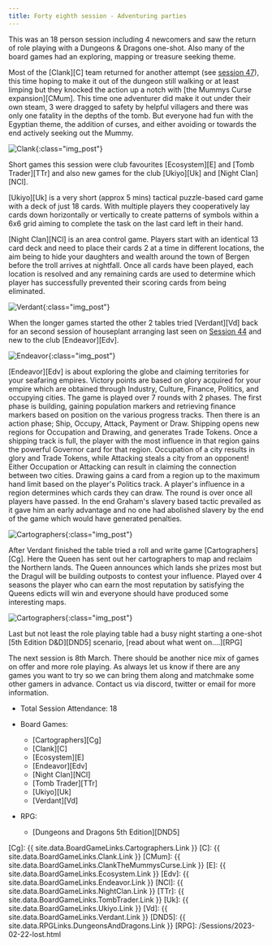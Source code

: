 ```yaml
---
title: Forty eighth session - Adventuring parties
---
```


This was an 18 person session including 4 newcomers and saw the return of role playing with a Dungeons & Dragons one-shot. Also many of the board games had an exploring, mapping or treasure seeking theme.

Most of the [Clank][C] team returned for another attempt (see [session 47][47]), this time hoping to make it out of the dungeon still walking or at least limping but they knocked the action up a notch with [the Mummys Curse expansion][CMum]. This time one adventurer did make it out under their own steam, 3 were dragged to safety by helpful villagers and there was only one fatality in the depths of the tomb. But everyone had fun with the Egyptian theme, the addition of curses, and either avoiding or towards the end actively seeking out the Mummy.

![Clank](/images/posts/2023_02_22/Clank01.jpg "Clank"){:class="img_post"}

Short games this session were club favourites [Ecosystem][E] and [Tomb Trader][TTr] and also new games for the club [Ukiyo][Uk] and [Night Clan][NCl].

[Ukiyo][Uk] is a very short (approx 5 mins) tactical puzzle-based card game with a deck of just 18 cards. With multiple players they cooperatively lay cards down horizontally or vertically to create patterns of symbols within a 6x6 grid aiming to complete the task on the last card left in their hand.

[Night Clan][NCl] is an area control game. Players start with an identical 13 card deck and need to place their cards 2 at a time in different locations, the aim being to hide your daughters and wealth around the town of Bergen before the troll arrives at nightfall. Once all cards have been played, each location is resolved and any remaining cards are used to determine which player has successfully prevented their scoring cards from being eliminated.

![Verdant](/images/posts/2023_02_22/Verdant01.jpg "Verdant"){:class="img_post"}

When the longer games started the other 2 tables tried [Verdant][Vd] back for an second session of houseplant arranging last seen on [Session 44][44] and new to the club [Endeavor][Edv].

![Endeavor](/images/posts/2023_02_22/Endeavor01.jpg "Endeavor"){:class="img_post"}

[Endeavor][Edv] is about exploring the globe and claiming territories for your seafaring empires. Victory points are based on glory acquired for your empire which are obtained through Industry, Culture, Finance, Politics, and occupying cities. The game is played over 7 rounds with 2 phases. The first phase is building, gaining population markers and retrieving finance markers based on position on the various progress tracks. Then there is an action phase; Ship, Occupy, Attack, Payment or Draw. Shipping opens new regions for Occupation and Drawing, and generates Trade Tokens. Once a shipping track is full, the player with the most influence in that region gains the powerful Governor card for that region. Occupation of a city results in glory and Trade Tokens, while Attacking steals a city from an opponent! Either Occupation or Attacking can result in claiming the connection between two cities. Drawing gains a card from a region up to the maximum hand limit based on the player's Politics track. A player's influence in a region determines which cards they can draw. The round is over once all players have passed. In the end Graham's slavery based tactic prevailed as it gave him an early advantage and no one had abolished slavery by the end of the game which would have generated penalties.

![Cartographers](/images/posts/2023_02_22/Cartographers01.jpg "Cartographers"){:class="img_post"}

After Verdant finished the table tried a roll and write game [Cartographers][Cg]. Here the Queen has sent out her cartographers to map and reclaim the Northern lands. The Queen announces which lands she prizes most but the Dragul will be building outposts to contest your influence. Played over 4 seasons the player who can earn the most reputation by satisfying the Queens edicts will win and everyone should have produced some interesting maps.

![Cartographers](/images/posts/2023_02_22/Cartographers02.jpg "Cartographers"){:class="img_post"}

Last but not least the role playing table had a busy night starting a one-shot [5th Edition D&D][DND5] scenario, [read about what went on....][RPG]

The next session is 8th March. There should be another nice mix of games on offer and more role playing. As always let us know if there are any games you want to try so we can bring them along and matchmake some other gamers in advance. Contact us via discord, twitter or email for more information.

* Total Session Attendance: 18
* Board Games:

	 * [Cartographers][Cg]
	 * [Clank][C]
	 * [Ecosystem][E]
	 * [Endeavor][Edv]
	 * [Night Clan][NCl]
	 * [Tomb Trader][TTr]
	 * [Ukiyo][Uk]
	 * [Verdant][Vd]

* RPG:	
	 * [Dungeons and Dragons 5th Edition][DND5]

[Cg]: {{ site.data.BoardGameLinks.Cartographers.Link }}
[C]: {{ site.data.BoardGameLinks.Clank.Link }}
[CMum]: {{ site.data.BoardGameLinks.ClankTheMummysCurse.Link }}
[E]: {{ site.data.BoardGameLinks.Ecosystem.Link }}
[Edv]: {{ site.data.BoardGameLinks.Endeavor.Link }}
[NCl]: {{ site.data.BoardGameLinks.NightClan.Link }}
[TTr]: {{ site.data.BoardGameLinks.TombTrader.Link }}
[Uk]: {{ site.data.BoardGameLinks.Ukiyo.Link }}
[Vd]: {{ site.data.BoardGameLinks.Verdant.Link }}
[DND5]: {{ site.data.RPGLinks.DungeonsAndDragons.Link }}
[RPG]: /Sessions/2023-02-22-lost.html

[44]: /2022/11/30/fortyfourth-session.html
[47]: /2023/02/08/fortyseventh-session.html

[Contact]: /Contact.html
